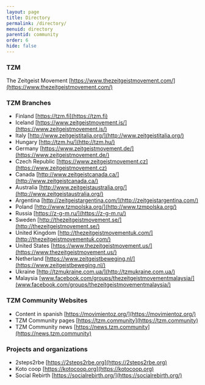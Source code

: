 ```yaml
---
layout: page
title: Directory
permalink: /directory/
menuid: directory
parentid: community
order: 6
hide: false
---
```


### TZM

The Zeitgeist Movement [https://www.thezeitgeistmovement.com/](https://www.thezeitgeistmovement.com/)

### TZM Branches

- Finland [https://tzm.fi](https://tzm.fi)
- Iceland [https://www.zeitgeistmovement.is/](https://www.zeitgeistmovement.is/)
- Italy [http://www.zeitgeistitalia.org/](http://www.zeitgeistitalia.org/)
- Hungary [http://tzm.hu/](http://tzm.hu/)
- Germany [https://www.zeitgeistmovement.de/](https://www.zeitgeistmovement.de/)
- Czech Republic [https://www.zeitgeistmovement.cz](https://www.zeitgeistmovement.cz)
- Canada [http://www.zeitgeistcanada.ca/](http://www.zeitgeistcanada.ca/)
- Australia [http://www.zeitgeistaustralia.org/](http://www.zeitgeistaustralia.org/)
- Argentina [http://zeitgeistargentina.com/](http://zeitgeistargentina.com/)
- Poland [http://www.tzmpolska.org/](http://www.tzmpolska.org/)
- Russia [https://z-g-m.ru/](https://z-g-m.ru/)
- Sweden [http://thezeitgeistmovement.se/](http://thezeitgeistmovement.se/)
- United Kingdom [http://thezeitgeistmovementuk.com/](http://thezeitgeistmovementuk.com/)
- United States [https://www.thezeitgeistmovement.us/](https://www.thezeitgeistmovement.us/)
- Netherland [https://www.zeitgeistbeweging.nl/](https://www.zeitgeistbeweging.nl/)
- Ukraine [http://tzmukraine.com.ua/](http://tzmukraine.com.ua/)
- Malaysia [www.facebook.com/groups/thezeitgeistmovementmalaysia/](www.facebook.com/groups/thezeitgeistmovementmalaysia/)

### TZM Community Websites

- Content in spanish [https://movimientoz.org/](https://movimientoz.org/)
- TZM Community pages [https://tzm.community](https://tzm.community)
- TZM Community news [https://news.tzm.community](https://news.tzm.community)

### Projects and organizations
- 2steps2rbe [https://2steps2rbe.org](https://2steps2rbe.org)
- Koto coop [https://kotocoop.org](https://kotocoop.org)
- Social Rebirth [https://socialrebirth.org/](https://socialrebirth.org/)
